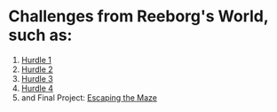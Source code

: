 # Challenges from **Reeborg's World**, such as:
1. [Hurdle 1](https://reeborg.cs20.ca/?lang=en&mode=python&menu=%2Fworlds%2Fmenus%2Fsk_menu.json&name=Hurdle%201&url=%2Fworlds%2Ftutorial_en%2Fhurdle1.json)
2. [Hurdle 2](https://reeborg.cs20.ca/?lang=en&mode=python&menu=%2Fworlds%2Fmenus%2Fsk_menu.json&name=Hurdle%202&url=%2Fworlds%2Ftutorial_en%2Fhurdle2.json)
3. [Hurdle 3](https://reeborg.cs20.ca/?lang=en&mode=python&menu=%2Fworlds%2Fmenus%2Fsk_menu.json&name=Hurdle%203&url=%2Fworlds%2Ftutorial_en%2Fhurdle3.json)
4. [Hurdle 4](https://reeborg.cs20.ca/?lang=en&mode=python&menu=%2Fworlds%2Fmenus%2Fsk_menu.json&name=Hurdle%204&url=%2Fworlds%2Ftutorial_en%2Fhurdle4.json)
5. and Final Project: [Escaping the Maze](https://reeborg.cs20.ca/?lang=en&mode=python&menu=%2Fworlds%2Fmenus%2Fsk_menu.json&name=Maze&url=%2Fworlds%2Ftutorial_en%2Fmaze1.json)